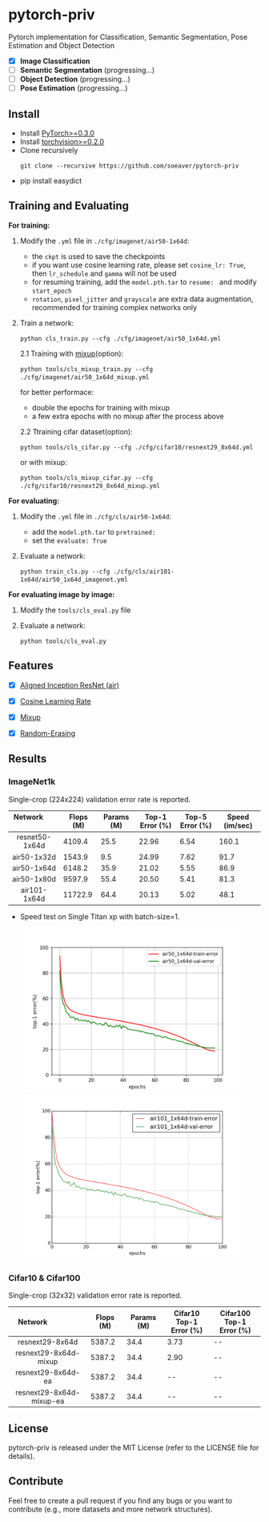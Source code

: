 # pytorch-priv
Pytorch implementation for Classification, Semantic Segmentation, Pose Estimation and Object Detection
- [x] **Image Classification**
- [ ] **Semantic Segmentation** (progressing...)
- [ ] **Object Detection** (progressing...)
- [ ] **Pose Estimation** (progressing...)

## Install
* Install [PyTorch>=0.3.0](http://pytorch.org/)
* Install [torchvision>=0.2.0](http://pytorch.org/)
* Clone recursively
  ```
  git clone --recursive https://github.com/soeaver/pytorch-priv
  ```
* pip install easydict


## Training and Evaluating

**For training:**
1. Modify the `.yml` file in `./cfg/imagenet/air50-1x64d`:
   * the `ckpt` is used to save the checkpoints
   * if you want use cosine learning rate, please set `cosine_lr: True`, then `lr_schedule` and `gamma` will not be used
   * for resuming training, add the `model.pth.tar` to `resume: ` and modify `start_epoch`
   * `rotation`, `pixel_jitter` and `grayscale` are extra data augmentation, recommended for training complex networks only
   
2. Train a network:
     ```
     python cls_train.py --cfg ./cfg/imagenet/air50_1x64d.yml 
     ```
     
    2.1 Training with [mixup](https://arxiv.org/pdf/1710.09412.pdf)(option):
     ```
     python tools/cls_mixup_train.py --cfg ./cfg/imagenet/air50_1x64d_mixup.yml 
     ```
     for better performace:
     * double the epochs for training with mixup 
     * a few extra epochs with no mixup after the process above

    2.2 Ttraining cifar dataset(option):
     ```
     python tools/cls_cifar.py --cfg ./cfg/cifar10/resnext29_8x64d.yml
     ```
     or with mixup:
     ```
     python tools/cls_mixup_cifar.py --cfg ./cfg/cifar10/resnext29_8x64d_mixup.yml
     ```

**For evaluating:**
1. Modify the `.yml` file in `./cfg/cls/air50-1x64d`:
   * add the `model.pth.tar` to `pretrained: `
   * set the `evaluate: True`
   
2. Evaluate a network:
     ```
     python train_cls.py --cfg ./cfg/cls/air101-1x64d/air50_1x64d_imagenet.yml 
     ```
     
**For evaluating image by image:**
1. Modify the `tools/cls_eval.py` file
   
2. Evaluate a network:
     ```
     python tools/cls_eval.py
     ```


## Features
- [x] [Aligned Inception ResNet (air)](https://arxiv.org/abs/1703.06211)
- [x] [Cosine Learning Rate](https://arxiv.org/pdf/1707.06990.pdf) 
- [x] [Mixup](https://arxiv.org/pdf/1710.09412.pdf)
- [x] [Random-Erasing](https://arxiv.org/pdf/1708.04896.pdf)


## Results

### ImageNet1k
Single-crop (224x224) validation error rate is reported. 

| Network                 | Flops (M) | Params (M) | Top-1 Error (%) | Top-5 Error (%) | Speed (im/sec) |
| :---------------------: | --------- |----------- | --------------- | --------------- | -------------- |
| resnet50-1x64d          | 4109.4    | 25.5       | 22.96           | 6.54            | 160.1          |
| air50-1x32d             | 1543.9    | 9.5        | 24.99           | 7.62            | 91.7           |
| air50-1x64d             | 6148.2    | 35.9       | 21.02           | 5.55            | 86.9           |
| air50-1x80d             | 9597.9    | 55.4       | 20.50           | 5.41            | 81.3           |
| air101-1x64d            | 11722.9   | 64.4       | 20.13           | 5.02            | 48.1           |

- Speed test on Single Titan xp with batch-size=1.

<div align='center'>
  <img src='utils/data/images/air50_1x64d_curve.png' height='330px'>
  <img src='utils/data/images/air101_1x64d_curve.png' height='330px'>
</div> 


### Cifar10 & Cifar100
Single-crop (32x32) validation error rate is reported. 

| Network                  | Flops (M) | Params (M) | Cifar10 Top-1<br/>Error (%) | Cifar100 Top-1<br/>Error (%) |
| :----------------------: | --------- |----------- | --------------------------- | ---------------------------- |
| resnext29-8x64d          | 5387.2    | 34.4       | 3.73                        | --                           |
| resnext29-8x64d-mixup    | 5387.2    | 34.4       | 2.90                        | --                           |
| resnext29-8x64d-ea       | 5387.2    | 34.4       | --                          | --                           |
| resnext29-8x64d-mixup-ea | 5387.2    | 34.4       | --                          | --                           |


## License

pytorch-priv is released under the MIT License (refer to the LICENSE file for details).


## Contribute
Feel free to create a pull request if you find any bugs or you want to contribute (e.g., more datasets and more network structures).
